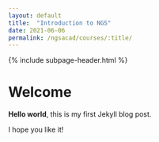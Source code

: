 ```yaml
---
layout: default
title:  "Introduction to NGS"
date: 2021-06-06
permalink: /ngsacad/courses/:title/
---
```


{% include subpage-header.html %}

# Welcome

**Hello world**, this is my first Jekyll blog post.

I hope you like it!
